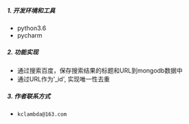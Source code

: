 ##### 1. 开发环境和工具
- python3.6
- pycharm

##### 2. 功能实现
- 通过搜索百度，保存搜索结果的标题和URL到mongodb数据中
- 通过URL作为'_id', 实现唯一性去重

##### 3. 作者联系方式
- `kclambda@163.com`
